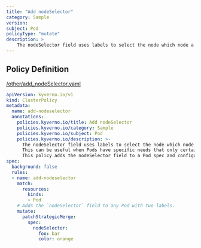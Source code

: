 ```yaml
---
title: "Add nodeSelector"
category: Sample
version: 
subject: Pod
policyType: "mutate"
description: >
    The nodeSelector field uses labels to select the node which node a Pod can be scheduled on. This can be useful when Pods have specific needs that only certain nodes in a cluster can provide. This policy adds the nodeSelector field to a Pod spec and configures it with two labels as shown below.
---
```


## Policy Definition
<a href="https://github.com/kyverno/policies/raw/main//other/add_nodeSelector.yaml" target="-blank">/other/add_nodeSelector.yaml</a>

```yaml
apiVersion: kyverno.io/v1
kind: ClusterPolicy
metadata:
  name: add-nodeselector
  annotations:
    policies.kyverno.io/title: Add nodeSelector
    policies.kyverno.io/category: Sample
    policies.kyverno.io/subject: Pod
    policies.kyverno.io/description: >-
      The nodeSelector field uses labels to select the node which node a Pod can be scheduled on.
      This can be useful when Pods have specific needs that only certain nodes in a cluster can provide.
      This policy adds the nodeSelector field to a Pod spec and configures it with two labels as shown below.
spec:
  background: false
  rules:
  - name: add-nodeselector
    match:
      resources:
        kinds:
        - Pod
    # Adds the `nodeSelector` field to any Pod with two labels.
    mutate:
      patchStrategicMerge:
        spec:
          nodeSelector:
            foo: bar
            color: orange
```
